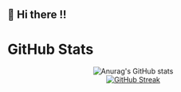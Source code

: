 ## 🥝 Hi there !! 


# GitHub Stats

<div align="center">

  <img src="https://github-readme-stats.vercel.app/api?username=Mhijazi16&show_icons=true&theme=merko" alt="Anurag's GitHub stats" />

</div>

<div align="center">

  <a href="https://git.io/streak-stats">
    <img src="https://github-readme-streak-stats.herokuapp.com?user=Mhijazi16&theme=merko&date_format=j%20M%5B%20Y%5D" alt="GitHub Streak" />

  </a>

</div>
